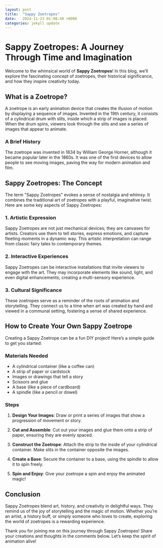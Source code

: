 ```yaml
---
layout: post
title:  "Sappy Zoetropes"
date:   2024-11-23 01:08:40 +0000
categories: jekyll update
---
```


# Sappy Zoetropes: A Journey Through Time and Imagination

Welcome to the whimsical world of **Sappy Zoetropes**! In this blog, we’ll explore the fascinating concept of zoetropes, their historical significance, and how they inspire creativity today. 

## What is a Zoetrope?

A zoetrope is an early animation device that creates the illusion of motion by displaying a sequence of images. Invented in the 19th century, it consists of a cylindrical drum with slits, inside which a strip of images is placed. When the drum spins, viewers look through the slits and see a series of images that appear to animate.

### A Brief History

The zoetrope was invented in 1834 by William George Horner, although it became popular later in the 1860s. It was one of the first devices to allow people to see moving images, paving the way for modern animation and film.

## Sappy Zoetropes: The Concept

The term "Sappy Zoetropes" evokes a sense of nostalgia and whimsy. It combines the traditional art of zoetropes with a playful, imaginative twist. Here are some key aspects of Sappy Zoetropes:

### 1. **Artistic Expression**

Sappy Zoetropes are not just mechanical devices; they are canvases for artists. Creators use them to tell stories, express emotions, and capture fleeting moments in a dynamic way. This artistic interpretation can range from classic fairy tales to contemporary themes.

### 2. **Interactive Experiences**

Sappy Zoetropes can be interactive installations that invite viewers to engage with the art. They may incorporate elements like sound, light, and even digital enhancements, creating a multi-sensory experience.

### 3. **Cultural Significance**

These zoetropes serve as a reminder of the roots of animation and storytelling. They connect us to a time when art was created by hand and viewed in a communal setting, fostering a sense of shared experience.

## How to Create Your Own Sappy Zoetrope

Creating a Sappy Zoetrope can be a fun DIY project! Here’s a simple guide to get you started:

### Materials Needed

- A cylindrical container (like a coffee can)
- A strip of paper or cardstock
- Images or drawings that tell a story
- Scissors and glue
- A base (like a piece of cardboard)
- A spindle (like a pencil or dowel)

### Steps

1. **Design Your Images**: Draw or print a series of images that show a progression of movement or story.
  
2. **Cut and Assemble**: Cut out your images and glue them onto a strip of paper, ensuring they are evenly spaced.

3. **Construct the Zoetrope**: Attach the strip to the inside of your cylindrical container. Make slits in the container opposite the images.

4. **Create a Base**: Secure the container to a base, using the spindle to allow it to spin freely.

5. **Spin and Enjoy**: Give your zoetrope a spin and enjoy the animated magic!

## Conclusion

Sappy Zoetropes blend art, history, and creativity in delightful ways. They remind us of the joy of storytelling and the magic of motion. Whether you’re an artist, a history buff, or simply someone who loves to create, exploring the world of zoetropes is a rewarding experience.

Thank you for joining me on this journey through Sappy Zoetropes! Share your creations and thoughts in the comments below. Let’s keep the spirit of animation alive!